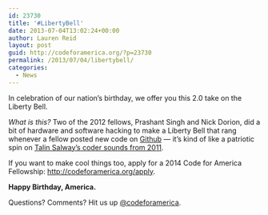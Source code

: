 ```yaml
---
id: 23730
title: '#LibertyBell'
date: 2013-07-04T13:02:24+00:00
author: Lauren Reid
layout: post
guid: http://codeforamerica.org/?p=23730
permalink: /2013/07/04/libertybell/
categories:
  - News
---
```

In celebration of our nation&#8217;s birthday, we offer you this 2.0 take on the Liberty Bell.



_What is this?_ Two of the 2012 fellows, Prashant Singh and Nick Dorion, did a bit of hardware and software hacking to make a Liberty Bell that rang whenever a fellow posted new code on [Github](http://github.com/codeforamerica) &#8212; it&#8217;s kind of like a patriotic spin on [Talin Salway&#8217;s coder sounds from 2011](http://codeforamerica.org/2011/04/26/github-pushes-screaming-hawks-and-a-culture-of-collaboration/).

If you want to make cool things too, apply for a 2014 Code for America Fellowship: <a href="http://codeforamerica.org/apply" target="_blank">http://codeforamerica.org/apply</a>.

**Happy Birthday, America.**

Questions? Comments? Hit us up [@codeforamerica](http://twitter.com/codeforamerica).